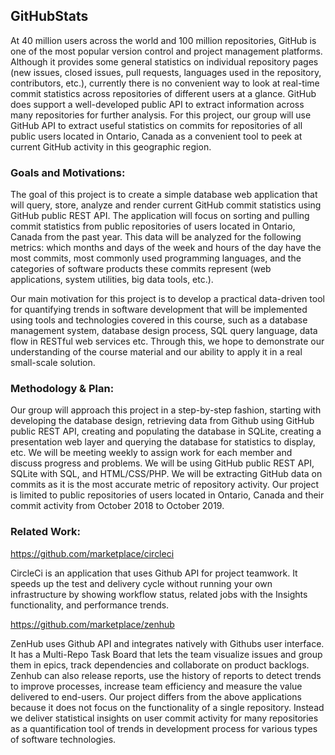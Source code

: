 ## GitHubStats

At 40 million users across the world and 100 million repositories, GitHub is one of the most popular
version control and project management platforms. Although it provides some general statistics on
individual repository pages (new issues, closed issues, pull requests, languages used in the repository,
contributors, etc.), currently there is no convenient way to look at real-time commit statistics across
repositories of different users at a glance. GitHub does support a well-developed public API to extract
information across many repositories for further analysis. For this project, our group will use GitHub API
to extract useful statistics on commits for repositories of all public users located in Ontario, Canada as a
convenient tool to peek at current GitHub activity in this geographic region.  


### Goals and Motivations:  

The goal of this project is to create a simple database web application that will query, store, analyze and
render current GitHub commit statistics using GitHub public REST API. The application will focus on
sorting and pulling commit statistics from public repositories of users located in Ontario, Canada from the
past year. This data will be analyzed for the following metrics: which months and days of the week and
hours of the day have the most commits, most commonly used programming languages, and the
categories of software products these commits represent (web applications, system utilities, big data tools,
etc.).  

Our main motivation for this project is to develop a practical data-driven tool for quantifying trends in
software development that will be implemented using tools and technologies covered in this course, such
as a database management system, database design process, SQL query language, data flow in RESTful
web services etc. Through this, we hope to demonstrate our understanding of the course material and our
ability to apply it in a real small-scale solution.  

### Methodology & Plan:   

Our group will approach this project in a step-by-step fashion, starting with developing the database
design, retrieving data from Github using GitHub public REST API, creating and populating the database
in SQLite, creating a presentation web layer and querying the database for statistics to display, etc. We
will be meeting weekly to assign work for each member and discuss progress and problems. We will be
using GitHub public REST API, SQLite with SQL, and HTML/CSS/PHP. We will be extracting GitHub
data on commits as it is the most accurate metric of repository activity. Our project is limited to public
repositories of users located in Ontario, Canada and their commit activity from October 2018 to October
2019.  

### Related Work:  

https://github.com/marketplace/circleci  

CircleCi is an application that uses Github API for project teamwork. It speeds up the test and delivery
cycle without running your own infrastructure by showing workflow status, related jobs with the Insights
functionality, and performance trends.  

https://github.com/marketplace/zenhub  

ZenHub uses Github API and integrates natively with Githubs user interface. It has a Multi-Repo Task
Board that lets the team visualize issues and group them in epics, track dependencies and collaborate on
product backlogs. Zenhub can also release reports, use the history of reports to detect trends to improve
processes, increase team efficiency and measure the value delivered to end-users.
Our project differs from the above applications because it does not focus on the functionality of a single
repository. Instead we deliver statistical insights on user commit activity for many repositories as a
quantification tool of trends in development process for various types of software technologies.
